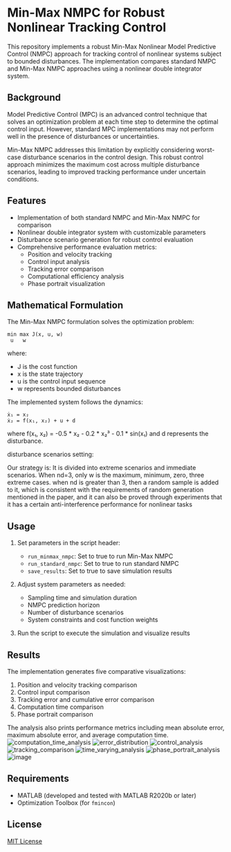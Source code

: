 # Min-Max NMPC for Robust Nonlinear Tracking Control

This repository implements a robust Min-Max Nonlinear Model Predictive Control (NMPC) approach for tracking control of nonlinear systems subject to bounded disturbances. The implementation compares standard NMPC and Min-Max NMPC approaches using a nonlinear double integrator system.

## Background

Model Predictive Control (MPC) is an advanced control technique that solves an optimization problem at each time step to determine the optimal control input. However, standard MPC implementations may not perform well in the presence of disturbances or uncertainties.

Min-Max NMPC addresses this limitation by explicitly considering worst-case disturbance scenarios in the control design. This robust control approach minimizes the maximum cost across multiple disturbance scenarios, leading to improved tracking performance under uncertain conditions.

## Features

- Implementation of both standard NMPC and Min-Max NMPC for comparison
- Nonlinear double integrator system with customizable parameters
- Disturbance scenario generation for robust control evaluation
- Comprehensive performance evaluation metrics:
  - Position and velocity tracking
  - Control input analysis
  - Tracking error comparison
  - Computational efficiency analysis
  - Phase portrait visualization

## Mathematical Formulation

The Min-Max NMPC formulation solves the optimization problem:

```
min max J(x, u, w)
 u   w
```

where:
- J is the cost function
- x is the state trajectory
- u is the control input sequence
- w represents bounded disturbances

The implemented system follows the dynamics:
```
ẋ₁ = x₂
ẋ₂ = f(x₁, x₂) + u + d
```
where f(x₁, x₂) = -0.5 * x₂ - 0.2 * x₂³ - 0.1 * sin(x₁) and d represents the disturbance.

disturbance scenarios setting:

Our strategy is:
It is divided into extreme scenarios and immediate scenarios. When nd=3, only w is the maximum,  minimum,  zero, three extreme cases. when nd is greater than 3, then a random sample is added to it, which is consistent with the requirements of random generation mentioned in the paper, and it can also be proved through experiments that it has a certain anti-interference performance for nonlinear tasks

## Usage

1. Set parameters in the script header:
   - `run_minmax_nmpc`: Set to true to run Min-Max NMPC
   - `run_standard_nmpc`: Set to true to run standard NMPC
   - `save_results`: Set to true to save simulation results

2. Adjust system parameters as needed:
   - Sampling time and simulation duration
   - NMPC prediction horizon
   - Number of disturbance scenarios
   - System constraints and cost function weights

3. Run the script to execute the simulation and visualize results

## Results

The implementation generates five comparative visualizations:
1. Position and velocity tracking comparison
2. Control input comparison
3. Tracking error and cumulative error comparison
4. Computation time comparison
5. Phase portrait comparison


The analysis also prints performance metrics including mean absolute error, maximum absolute error, and average computation time.
![computation_time_analysis](https://github.com/user-attachments/assets/ec4a4aa0-c580-468e-b451-6c0da7c2f390)
![error_distribution](https://github.com/user-attachments/assets/19bd4ab9-7482-4333-82a1-660e432e3557)
![control_analysis](https://github.com/user-attachments/assets/e1110915-d3af-4dde-bc4a-d34a31d017de)
![tracking_comparison](https://github.com/user-attachments/assets/ff236d46-d118-4ee0-8ad1-99dace3d9e26)
![time_varying_analysis](https://github.com/user-attachments/assets/a1ba825e-9320-448a-af7e-0f515d051153)
![phase_portrait_analysis](https://github.com/user-attachments/assets/72ffd720-2b3b-428c-82bb-a5ba8f118c04)
![image](https://github.com/user-attachments/assets/655b099f-dc67-48a1-b206-65c878948bdd)



## Requirements


- MATLAB (developed and tested with MATLAB R2020b or later)
- Optimization Toolbox (for `fmincon`)



## License

[MIT License](LICENSE) 
